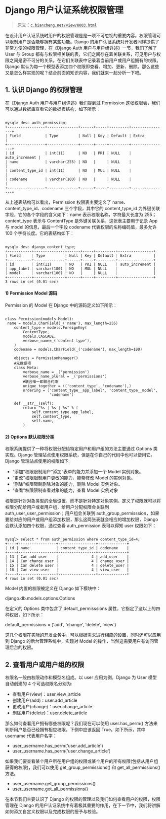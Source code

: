 # Django 用户认证系统权限管理

> 原文：[`c.biancheng.net/view/8003.html`](http://c.biancheng.net/view/8003.html)

在设计用户认证系统时用户的权限管理是是一项不可忽视的重要内容，权限管理可以限制用户是否能够拥有某些功能。Django 的用户认证系统对开发者同样提供了非常方便的权限管理，在《Django Auth 用户与用户组详述》一节，我们了解了 User 与 Group 都有与权限相关联的表，它们之间存在着关联关系，可见用户与权限之间是密不可分的关系，在它们关联表中记录着当前用户或用户组拥有的权限。Django 默认为每一个模型表添加四个权限即查看、增加、更新、删除。那么这些又是怎么样实现的呢？结合前面的知识内容，我们就来一起分析一下吧。 

## 1\. 认识 Django 的权限管理

在《Django Auth 用户与用户组详述》我们提到过 Permission 这张权限表，我们可以通过数据库查看它的数据表结构，如下所示：

```

mysql> desc auth_permission;
+-----------------+--------------+------+-----+---------+----------------+
| Field           | Type         | Null | Key | Default | Extra          |
+-----------------+--------------+------+-----+---------+----------------+
| id              | int(11)      | NO   | PRI | NULL    | auto_increment |
| name            | varchar(255) | NO   |     | NULL    |                |
| content_type_id | int(11)      | NO   | MUL | NULL    |                |
| codename        | varchar(100) | NO   |     | NULL    |                |
+-----------------+--------------+------+-----+---------+----------------+
```

从上述表结构可以看出，Permission 权限表主要定义了 name、content_type_id、codename 三个字段，其中它的 content_type_id 为外键关联字段，它的各个字段的含义如下：name 表示权限名称，字符最大长度为 255；content_type 表示与 ContentType 是外键关联关系，这张表主要用于记录 App 与 model 的信息，最后一个字段 codename 代表权限的名称编码值，最多允许 100 个字符长度。它的表结构如下：

```

mysql> desc django_content_type;
+-----------+--------------+------+-----+---------+----------------+
| Field     | Type         | Null | Key | Default | Extra          |
+-----------+--------------+------+-----+---------+----------------+
| id        | int(11)      | NO   | PRI | NULL    | auto_increment |
| app_label | varchar(100) | NO   | MUL | NULL    |                |
| model     | varchar(100) | NO   |     | NULL    |                |
+-----------+--------------+------+-----+---------+----------------+
3 rows in set (0.01 sec)
```

#### 1) Permission Model 源码

Permission 的 Model 在 Django 中的源码定义如下所示：

```

class Permission(models.Model):
 name = models.CharField(_('name'), max_length=255)
    content_type = models.ForeignKey(
        ContentType,
        models.CASCADE,
        verbose_name=_('content type'),
    )
    codename = models.CharField(_('codename'), max_length=100)

    objects = PermissionManager()
    #元数据项
    class Meta:
        verbose_name = _('permission')
        verbose_name_plural = _('permissions')
        #联合唯一即联合约束
        unique_together = (('content_type', 'codename'),)
        ordering = ('content_type__app_label', 'content_type__model',
                    'codename')

    def __str__(self):
        return "%s | %s | %s" % (
            self.content_type.app_label,
            self.content_type,
            self.name,
        )
```

#### 2) Options 默认权限分类

权限系统提供了一种将权限分配给特定用户和用户组的方法主要通过 Options 类实现。Django 管理站点使用权限系统，但是在你自己的代码中也可以使用它。Django 管理站点使用的权限如下:

*   “添加”权限限制用户“添加”表单的能力并添加一个 Model 实例对象。
*   “更改”权限限制用户更改的能力，能够修改 Model 的实例对象。
*   “删除”权限限制删除对象的能力，删除 Model 实例对象。
*   “查看”权限限制查看对象的能力，查看 Model 实例对象

权限是针对对象类型的全局设置，而不是针对特定对象实例。定义了权限就可以将权限分配给用户或者用户组，给用户分配权限会关联到 auth_user_user_permission；用户组会关联到 auth_group_permisssion，如果要给对应的用户或用户组添加权限，那么这两张表就会相应的增加权限，Django 会默认添加四个权限，通过查看 auth_permission 表可以得知 user 权限如下：

```

mysql> select * from auth_permission where content_type_id=4;
+----+-----------------+-----------------+-------------+
| id | name            | content_type_id | codename    |
+----+-----------------+-----------------+-------------+
| 13 | Can add user    |               4 | add_user    |
| 14 | Can change user |               4 | change_user |
| 15 | Can delete user |               4 | delete_user |
| 16 | Can view user   |               4 | view_user   |
+----+-----------------+-----------------+-------------+
4 rows in set (0.01 sec)
```

Model 内置的权限被定义在 Django 如下模块中：

django.db.models.options.Options

在定义的 Options 类中包含了 default_permisssions 属性，它指定了这以上的四种权限，如下所示：

default_permissions = ('add', 'change', 'delete', 'view')

这几个权限在实际的开发业务中，可以根据需求进行相应的设置，同时还可以应用到 Django 的后台管理系统中，实现对 Model 的操作，当然这需要用户有访问管理后台的权限。

## 2\. 查看用户或用户组的权限

权限名一般由权限动作和模型名组成。以 user 应用为例，Django 为 User 模型自动创建的 4 个可选权限名分别为:

*   查看用户(view)：user.view_article
*   创建用户(add)：user.add_article
*   更改用户(change)：user.change_article
*   删除用户(delete)：user.delete_article

那么如何查看用户拥有哪些权限呢？我们现在可以使用 user.has_perm() 方法来判断用户是否已经拥有相应权限。下例中应该返回 True。如下所示，其中 username 代表用户名字：

*   user_username.has_perm('user.add_article')
*   user_username.has_perm('user.change_article')

如果我们要查看某个用户所在用户组的权限或某个用户的所有权限(包括从用户组获得的权限)，我们可以使用 get_group_permissions() 和 get_all_permissions() 方法。

*   user_username.get_group_permissions()
*   user_username.get_all_permissions()

在本节我们主要认识了 Django 的权限的管理以及我们如何查看用户的权限，权限管理在 Django 的用户认证系统中有着极其重要的作用，在下一节中，我们将讲解如何添加自定义权限以及完成权限的授予与校验。